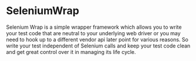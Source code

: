 # SeleniumWrap

Selenium Wrap is a simple wrapper framework which allows you to write your test code that are neutral to your underlying web driver or you may need to hook up to a different vendor api later point for various reasons.   So write your test independent of Selenium calls and keep your test code clean and get great control over it in managing its life cycle.
